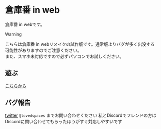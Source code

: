 # 倉庫番 in web
倉庫番 in webです。

> [!WARNING]
> こちらは倉庫番 in webリメイクの試作版です。通常版よりバグが多く出没する可能性がありますのでご注意ください。  
> また、スマホ未対応ですので必ずパソコンでお試しください。

## 遊ぶ
[こちらから](https://lovespaces.github.io/sokoban_in_web/)

## バグ報告
[twitter](https://twitter.com/lovedspaces) `@lovedspaces` までお問い合わせください
私とDiscordでフレンドの方はDiscordに問い合わせてもらったほうがすぐ対応しやすいです

